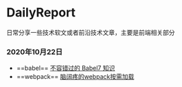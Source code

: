 # DailyReport
日常分享一些技术软文或者前沿技术文章，主要是前端相关部分

### 2020年10月22日

- ==babel== [不容错过的 Babel7 知识](https://juejin.im/post/6844904008679686152)
- ==webpack== [脑阔疼的webpack按需加载](https://juejin.im/post/6844903718387875847#heading-23) 
